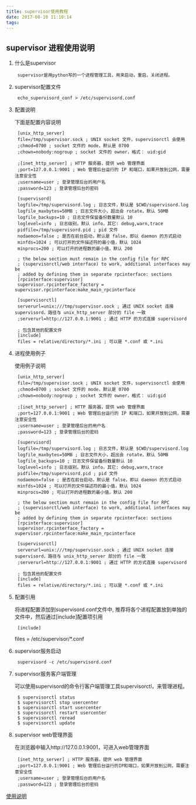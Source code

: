 ```yaml
---
title: supervisor使用教程
date: 2017-08-10 11:10:14
tags:
---
```

## supervisor 进程使用说明

1. 什么是supervisor

        supervisor是用python写的一个进程管理工具，用来启动，重启，关闭进程。

2. supervisor配置文件
        
        echo_supervisord_conf > /etc/supervisord.conf

3. 配置说明

   下面是配置内容说明

        [unix_http_server]
        file=/tmp/supervisor.sock ; UNIX socket 文件，supervisorctl 会使用
        ;chmod=0700 ; socket 文件的 mode，默认是 0700
        ;chown=nobody:nogroup ; socket 文件的 owner，格式： uid:gid
        
        ;[inet_http_server] ; HTTP 服务器，提供 web 管理界面
        ;port=127.0.0.1:9001 ; Web 管理后台运行的 IP 和端口，如果开放到公网，需要注意安全性
        ;username=user ; 登录管理后台的用户名
        ;password=123 ; 登录管理后台的密码
        
        [supervisord]
        logfile=/tmp/supervisord.log ; 日志文件，默认是 $CWD/supervisord.log
        logfile_maxbytes=50MB ; 日志文件大小，超出会 rotate，默认 50MB
        logfile_backups=10 ; 日志文件保留备份数量默认 10
        loglevel=info ; 日志级别，默认 info，其它: debug,warn,trace
        pidfile=/tmp/supervisord.pid ; pid 文件
        nodaemon=false ; 是否在前台启动，默认是 false，即以 daemon 的方式启动
        minfds=1024 ; 可以打开的文件描述符的最小值，默认 1024
        minprocs=200 ; 可以打开的进程数的最小值，默认 200
        
        ; the below section must remain in the config file for RPC
        ; (supervisorctl/web interface) to work, additional interfaces may be
        ; added by defining them in separate rpcinterface: sections
        [rpcinterface:supervisor]
        supervisor.rpcinterface_factory = supervisor.rpcinterface:make_main_rpcinterface
        
        [supervisorctl]
        serverurl=unix:///tmp/supervisor.sock ; 通过 UNIX socket 连接 supervisord，路径与 unix_http_server 部分的 file 一致
        ;serverurl=http://127.0.0.1:9001 ; 通过 HTTP 的方式连接 supervisord
        
        ; 包含其他的配置文件
        [include]
        files = relative/directory/*.ini ; 可以是 *.conf 或 *.ini



4. 进程使用例子

    使用例子说明

        [unix_http_server]
        file=/tmp/supervisor.sock ; UNIX socket 文件，supervisorctl 会使用
        ;chmod=0700 ; socket 文件的 mode，默认是 0700
        ;chown=nobody:nogroup ; socket 文件的 owner，格式： uid:gid
        
        ;[inet_http_server] ; HTTP 服务器，提供 web 管理界面
        ;port=127.0.0.1:9001 ; Web 管理后台运行的 IP 和端口，如果开放到公网，需要注意安全性
        ;username=user ; 登录管理后台的用户名
        ;password=123 ; 登录管理后台的密码
        
        [supervisord]
        logfile=/tmp/supervisord.log ; 日志文件，默认是 $CWD/supervisord.log
        logfile_maxbytes=50MB ; 日志文件大小，超出会 rotate，默认 50MB
        logfile_backups=10 ; 日志文件保留备份数量默认 10
        loglevel=info ; 日志级别，默认 info，其它: debug,warn,trace
        pidfile=/tmp/supervisord.pid ; pid 文件
        nodaemon=false ; 是否在前台启动，默认是 false，即以 daemon 的方式启动
        minfds=1024 ; 可以打开的文件描述符的最小值，默认 1024
        minprocs=200 ; 可以打开的进程数的最小值，默认 200
        
        ; the below section must remain in the config file for RPC
        ; (supervisorctl/web interface) to work, additional interfaces may be
        ; added by defining them in separate rpcinterface: sections
        [rpcinterface:supervisor]
        supervisor.rpcinterface_factory = supervisor.rpcinterface:make_main_rpcinterface
        
        [supervisorctl]
        serverurl=unix:///tmp/supervisor.sock ; 通过 UNIX socket 连接 supervisord，路径与 unix_http_server 部分的 file 一致
        ;serverurl=http://127.0.0.1:9001 ; 通过 HTTP 的方式连接 supervisord
        
        ; 包含其他的配置文件
        [include]
        files = relative/directory/*.ini ; 可以是 *.conf 或 *.ini
        

5. 配置引用
    
    将进程配置添加到supervisord.conf文件中, 推荐将各个进程配置放到单独的文件中，然后通过[include]配置项引用

    
        [include]
    files = /etc/supervisor/*.conf

6. supervisor服务启动


        supervisord -c /etc/supervisord.conf 

7. supervisor服务客户端管理

    可以使用supervisord的命令行客户端管理工具supervisorctl，来管理进程。

        $ supervisorctl status
        $ supervisorctl stop usercenter
        $ supervisorctl start usercenter
        $ supervisorctl restart usercenter
        $ supervisorctl reread
        $ supervisorctl update

8. supervisor web管理界面

    在浏览器中输入http://127.0.0.1:9001，可进入web管理界面

        [inet_http_server] ; HTTP 服务器，提供 web 管理界面
        ;port=127.0.0.1:9001 ; Web 管理后台运行的IP和端口，如果开放到公网，需要注意安全性
        ;username=user ; 登录管理后台的用户名
        ;password=123 ; 登录管理后台的密码


[使用说明](http://supervisord.org/index.html)
